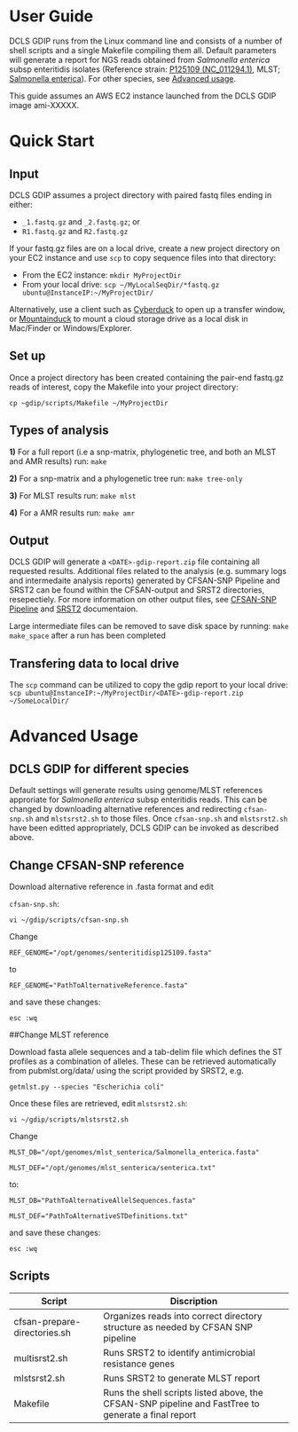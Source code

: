# User Guide

DCLS GDIP runs from the Linux command line and consists of a number of shell scripts and a single Makefile compiling them all. Default parameters will generate a report for NGS reads obtained from *Salmonella enterica* subsp enteritidis isolates (Reference strain: [P125109 (NC_011294.1)](http://www.ncbi.nlm.nih.gov/nuccore/NC_011294.1), MLST; [Salmonella enterica](http://mlst.warwick.ac.uk/mlst/dbs/Senterica/Downloads_HTML)). For other species, see [Advanced usage](#advanced-usage).  

This guide assumes an AWS EC2 instance launched from the DCLS GDIP image ami-XXXXX.

# Quick Start

## Input

DCLS GDIP assumes a project directory with paired fastq files ending in either: 

- `_1.fastq.gz` and `_2.fastq.gz`; or 
- `R1.fastq.gz` and `R2.fastq.gz`

If your fastq.gz files are on a local drive, create a new project directory on your EC2 instance and use `scp` to copy sequence files into that directory:

- From the EC2 instance: `mkdir MyProjectDir`
- From your local drive: `scp ~/MyLocalSeqDir/*fastq.gz ubuntu@InstanceIP:~/MyProjectDir/`

Alternatively, use a client such as [Cyberduck](https://cyberduck.io) to open up a transfer window, or [Mountainduck](https://mountainduck.io/) to mount a cloud storage drive as a local disk in Mac/Finder or Windows/Explorer.


## Set up

Once a project directory has been created containing the pair-end fastq.gz reads of interest, copy the Makefile into your project directory:

`cp ~gdip/scripts/Makefile ~/MyProjectDir`

## Types of analysis
 
**1)** For a full report (i.e a snp-matrix, phylogenetic tree, and both an MLST and AMR results) run: `make` 

**2)** For a snp-matrix and a phylogenetic tree run: `make tree-only`

**3)** For MLST results run: `make mlst`

**4)** For a AMR results run: `make amr`
 
## Output

DCLS GDIP will generate a `<DATE>-gdip-report.zip` file containing all requested results. Additional files related to the analysis (e.g. summary logs and intermedaite analysis reports) generated by CFSAN-SNP Pipeline and SRST2 can be found within the CFSAN-output and SRST2  directories, resepectiely. For more information on other output files, see [CFSAN-SNP Pipeline](http://snp-pipeline.readthedocs.io/en/latest/usage.html) and [SRST2](https://github.com/katholt/srst2) documentaion.

Large intermediate files can be removed to save disk space by running: `make make_space` after a run has been completed

## Transfering data to local drive

The `scp` command can be utilized to copy the gdip report to your local drive:
`scp ubuntu@InstanceIP:~/MyProjectDir/<DATE>-gdip-report.zip ~/SomeLocalDir/`

# Advanced Usage

## DCLS GDIP for different species 

Default settings will generate results using genome/MLST references approriate for *Salmonella enterica* subsp enteritidis reads. This can be changed by downloading alternative references and redirecting `cfsan-snp.sh` and `mlstsrst2.sh` to those files. Once `cfsan-snp.sh` and `mlstsrst2.sh` have been editted appropriately, DCLS GDIP can be invoked as described above. 

## Change CFSAN-SNP reference

Download alternative reference in .fasta format and edit 

`cfsan-snp.sh`:

`vi ~/gdip/scripts/cfsan-snp.sh`

Change 

`REF_GENOME="/opt/genomes/senteritidisp125109.fasta"`

to 

`REF_GENOME="PathToAlternativeReference.fasta"`

and save these changes: 

`esc :wq`

##Change MLST reference

Download fasta allele sequences and a tab-delim file which defines the ST profiles as a combination of alleles. These can be retrieved automatically from pubmlst.org/data/ using the script provided by SRST2, e.g.

`getmlst.py --species "Escherichia coli"`

Once these files are retrieved, edit `mlstsrst2.sh`:

`vi ~/gdip/scripts/mlstsrst2.sh`

Change 

`MLST_DB="/opt/genomes/mlst_senterica/Salmonella_enterica.fasta"`

`MLST_DEF="/opt/genomes/mlst_senterica/senterica.txt"`

to:

`MLST_DB="PathToAlternativeAllelSequences.fasta"`

`MLST_DEF="PathToAlternativeSTDefinitions.txt"`

and save these changes:

`esc :wq`
 

## Scripts
|  Script | Discription   | 
|---|---|
|  cfsan-prepare-directories.sh | Organizes reads into correct directory structure as needed by CFSAN SNP pipeline  |
|  multisrst2.sh |  Runs SRST2 to identify antimicrobial resistance genes |
|  mlstsrst2.sh | Runs SRST2 to generate MLST report  |
|  Makefile | Runs the shell scripts listed above, the CFSAN-SNP pipeline and FastTree to generate a final report  |